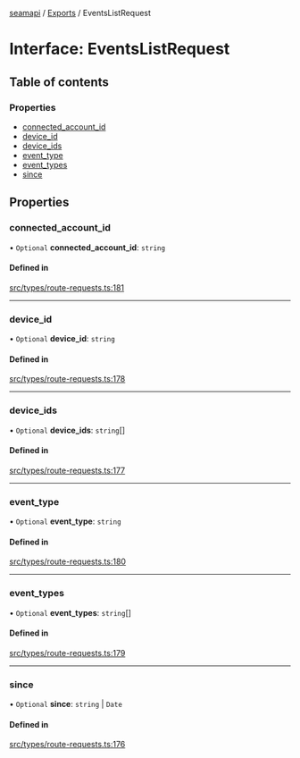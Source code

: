[seamapi](../README.md) / [Exports](../modules.md) / EventsListRequest

# Interface: EventsListRequest

## Table of contents

### Properties

- [connected\_account\_id](EventsListRequest.md#connected_account_id)
- [device\_id](EventsListRequest.md#device_id)
- [device\_ids](EventsListRequest.md#device_ids)
- [event\_type](EventsListRequest.md#event_type)
- [event\_types](EventsListRequest.md#event_types)
- [since](EventsListRequest.md#since)

## Properties

### connected\_account\_id

• `Optional` **connected\_account\_id**: `string`

#### Defined in

[src/types/route-requests.ts:181](https://github.com/seamapi/javascript/blob/main/src/types/route-requests.ts#L181)

___

### device\_id

• `Optional` **device\_id**: `string`

#### Defined in

[src/types/route-requests.ts:178](https://github.com/seamapi/javascript/blob/main/src/types/route-requests.ts#L178)

___

### device\_ids

• `Optional` **device\_ids**: `string`[]

#### Defined in

[src/types/route-requests.ts:177](https://github.com/seamapi/javascript/blob/main/src/types/route-requests.ts#L177)

___

### event\_type

• `Optional` **event\_type**: `string`

#### Defined in

[src/types/route-requests.ts:180](https://github.com/seamapi/javascript/blob/main/src/types/route-requests.ts#L180)

___

### event\_types

• `Optional` **event\_types**: `string`[]

#### Defined in

[src/types/route-requests.ts:179](https://github.com/seamapi/javascript/blob/main/src/types/route-requests.ts#L179)

___

### since

• `Optional` **since**: `string` \| `Date`

#### Defined in

[src/types/route-requests.ts:176](https://github.com/seamapi/javascript/blob/main/src/types/route-requests.ts#L176)
